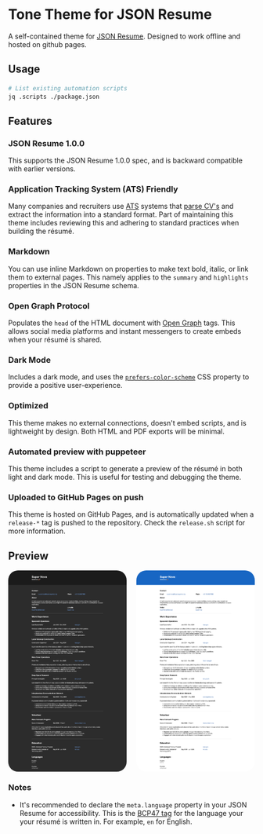 # Tone Theme for JSON Resume

A self-contained theme for [JSON Resume](http://jsonresume.org/). 
Designed to work offline and hosted on github pages.

## Usage

```sh
# List existing automation scripts
jq .scripts ./package.json
```

## Features

### JSON Resume 1.0.0

This supports the JSON Resume 1.0.0 spec, and is backward compatible with earlier versions.

### Application Tracking System (ATS) Friendly

Many companies and recruiters use [ATS](https://en.wikipedia.org/wiki/Applicant_tracking_system) systems that [parse CV's](https://en.wikipedia.org/wiki/R%C3%A9sum%C3%A9_parsing) and extract the information into a standard format. Part of maintaining this theme includes reviewing this and adhering to standard practices when building the résumé.

### Markdown

You can use inline Markdown on properties to make text bold, italic, or link them to external pages. This namely applies to the `summary` and `highlights` properties in the JSON Resume schema.

### Open Graph Protocol

Populates the `head` of the HTML document with [Open Graph](https://ogp.me/) tags. This allows social media platforms and instant messengers to create embeds when your résumé is shared.

### Dark Mode

Includes a dark mode, and uses the [`prefers-color-scheme`](https://developer.mozilla.org/en-US/docs/Web/CSS/@media/prefers-color-scheme) CSS property to provide a positive user-experience.

### Optimized

This theme makes no external connections, doesn't embed scripts, and is lightweight by design. Both HTML and PDF exports will be minimal.

### Automated preview with puppeteer

This theme includes a script to generate a preview of the résumé in both light and dark mode. This is useful for testing and debugging the theme.

### Uploaded to GitHub Pages on push

This theme is hosted on GitHub Pages, and is automatically updated when a `release-*` tag is pushed to the repository.
Check the `release.sh` script for more information.

## Preview

<div style="display: flex; justify-content: space-between; gap: 20px;">
    <img 
      src="./assets/preview-dark.png" 
      alt="Preview of Dark Tone theme for JSON Resume in dark mode." 
      style="width: 48%; border-radius: 20px; overflow: hidden;">
    <img 
      src="./assets/preview-light.png" 
      alt="Preview of Light Tone theme for JSON Resume." 
      style="width: 48%; border-radius: 20px; overflow: hidden;">
</div>

### Notes

* It's recommended to declare the `meta.language` property in your JSON Resume for accessibility. This is the [BCP47 tag](https://developer.mozilla.org/docs/Web/HTML/Global_attributes/lang#language_tag_syntax) for the language your your résumé is written in. For example, `en` for English.
